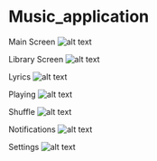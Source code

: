 # Music_application

Main Screen
![alt text](https://github.com/Prathamesh0606/Music_application/blob/master/pics/Main_Screen.png)


Library Screen
![alt text](https://github.com/Prathamesh0606/Music_application/blob/master/pics/Library_Screen_Edited.png)

Lyrics
![alt text](https://github.com/Prathamesh0606/Music_application/blob/master/pics/Main_Screen_Lyrics.png)

Playing
![alt text](https://github.com/Prathamesh0606/Music_application/blob/master/pics/Main_Screen_Playing.png)

Shuffle
![alt text](https://github.com/Prathamesh0606/Music_application/blob/master/pics/Main_Screen_Shuffle.png)

Notifications
![alt text](https://github.com/Prathamesh0606/Music_application/blob/master/pics/Notifications.png)

Settings
![alt text](https://github.com/Prathamesh0606/Music_application/blob/master/pics/Settings_Edited.png)


